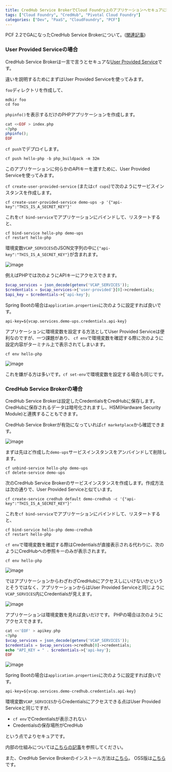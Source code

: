 ```yaml
---
title: CredHub Service BrokerでCloud Foundry上のアプリケーションへセキュアに環境変数を設定
tags: ["Cloud Foundry", "CredHub", "Pivotal Cloud Foundry"]
categories: ["Dev", "PaaS", "CloudFoundry", "PCF"]
---
```


PCF 2.2でGAになったCredHub Service Brokerについて。([関連記事](https://content.pivotal.io/blog/how-pivotal-cloud-foundry-2-2-helps-you-improve-the-metrics-that-matter#CredHub))


### User Provided Serviceの場合

CredHub Service Brokerは一言で言うとセキュアな[User Provided Service](https://docs.cloudfoundry.org/devguide/services/user-provided.html)です。

違いを説明するためにまずはUser Provided Serviceを使ってみます。

`foo`ディレクトリを作成して、

```
mdkir foo
cd foo
```

`phpinfo()`を表示するだけのPHPアプリケーションを作成します。

```php
cat <<EOF > index.php
<?php
phpinfo();
EOF
```

`cf push`でデプロイします。

```
cf push hello-php -b php_buildpack -m 32m
```

このアプリケーションに何らかのAPIキーを渡すために、User Provided Serviceを使ってみます。

`cf create-user-provided-service` (または`cf cups`)で次のようにサービスインスタンスを作成します。

```
cf create-user-provided-service demo-ups -p '{"api-key":"THIS_IS_A_SECRET_KEY"}'
```

これを`cf bind-service`でアプリケーションにバインドして、リスタートすると、

```
cf bind-service hello-php demo-ups
cf restart hello-php
```

環境変数`VCAP_SERVICES`のJSON文字列の中に`{"api-key":"THIS_IS_A_SECRET_KEY"}`が含まれます。

![image](https://user-images.githubusercontent.com/106908/43475764-bbd193ba-9531-11e8-8f3a-d1f544436417.png)

例えばPHPでは次のようにAPIキーにアクセスできます。

```php
$vcap_services = json_decode(getenv('VCAP_SERVICES'));
$credentials = $vcap_services->{'user-provided'}[0]->credentials;
$api_key = $credentials->{'api-key'};
```

Spring Bootの場合は`application.properties`に次のように設定すれば良いです。

```properties
api-key=${vcap.services.demo-ups.credentials.api-key}
```

アプリケーションに環境変数を設定する方法としてUser Provided Serviceは便利なのですが、一つ課題があり、
`cf env`で環境変数を確認する際に次のように設定内容がターミナル上で表示されてしまいます。

```
cf env hello-php
```

![image](https://user-images.githubusercontent.com/106908/43475768-bf662da6-9531-11e8-8317-c8b73595671b.png)

これを嫌がる方は多いです。`cf set-env`で環境変数を設定する場合も同じです。

### CredHub Service Brokerの場合

CredHub Service Brokerは設定したCredentialsをCredHubに保存します。CredHubに保存されるデータは暗号化されますし、HSM(Hardware Security Module)と連携することもできます。

CredHub Service Brokerが有効になっていれば`cf marketplace`から確認できます。

![image](https://user-images.githubusercontent.com/106908/43475831-e90670ee-9531-11e8-9f7a-539c2eeb1dd0.png)

まずは先ほど作成した`demo-ups`サービスインスタンスをアンバインドして削除します。

```
cf unbind-service hello-php demo-ups
cf delete-service demo-ups
```

次のCredHub Service Brokerのサービスインスタンスを作成します。作成方法は次の通りで、User Provided Serviceと似ています。

```
cf create-service credhub default demo-credhub -c '{"api-key":"THIS_IS_A_SECRET_KEY"}'
```

これを`cf bind-service`でアプリケーションにバインドして、リスタートすると、

```
cf bind-service hello-php demo-credhub
cf restart hello-php
```

`cf env`で環境変数を確認する際はCredentialsが直接表示される代わりに、次のようにCredHubへの参照キーのみが表示されます。

```
cf env hello-php
```

![image](https://user-images.githubusercontent.com/106908/43476117-b5773276-9532-11e8-8a00-6e6801d1a121.png)

ではアプリケーションからわざわざCredHubにアクセスしにいけないかというとそうではなく、アプリケーションからはUser Provided Serviceと同じように`VCAP_SERVICES`内にCredentialsが見えます。

![image](https://user-images.githubusercontent.com/106908/43476040-7cf0b698-9532-11e8-91a7-111ee99c5a61.png)

アプリケーションは環境変数を見れば良いだけです。
PHPの場合は次のようにアクセスできます。

```php
cat <<'EOF' > apikey.php
<?php
$vcap_services = json_decode(getenv('VCAP_SERVICES'));
$credentials = $vcap_services->credhub[0]->credentials;
echo "API_KEY = " . $credentials->{'api-key'};
EOF
```

![image](https://user-images.githubusercontent.com/106908/43477160-705822ec-9535-11e8-8896-c982659b6bcf.png)

Spring Bootの場合は`application.properties`に次のように設定すれば良いです。

```properties
api-key=${vcap.services.demo-credhub.credentials.api-key}
```

環境変数`VCAP_SERVICES`からCredentialsにアクセスできる点はUser Provided Serviceと同じですが、

* `cf env`でCredentialsが表示されない
* Credentialsの保存場所がCredHub

という点でよりセキュアです。

内部の仕組みについては[こちらの記事](https://content.pivotal.io/pivotal-blog/enterprise-architects-its-time-to-learn-how-the-credhub-service-broker-applies-the-principle-of-least-privilege-to-your-secrets)を参照してください。

また、CredHub Service Brokerのインストール方法は[こちら](https://docs.pivotal.io/credhub-service-broker/)。
OSS版は[こちら](https://github.com/cloudfoundry/secure-credentials-broker)です。
